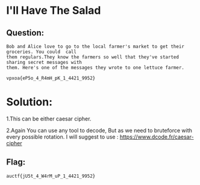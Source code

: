 # I'll Have The Salad



## Question:

```
Bob and Alice love to go to the local farmer's market to get their groceries. You could  call 
them regulars.They know the farmers so well that they've started sharing secret messages with 
them. Here's one of the messages they wrote to one lettuce farmer.

vpxoa{eP5o_4_R4mH_pK_1_4421_9952}
```




# Solution:

  1.This can be either caesar cipher.
  
  2.Again You can use any tool to decode, But as we need to bruteforce with every possible rotation. 
  I will suggest to use : https://www.dcode.fr/caesar-cipher
  

## Flag:

```
auctf{jU5t_4_W4rM_uP_1_4421_9952}
```
